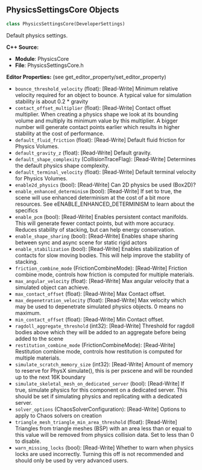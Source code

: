 ## PhysicsSettingsCore Objects

```python
class PhysicsSettingsCore(DeveloperSettings)
```

Default physics settings.

**C++ Source:**

- **Module**: PhysicsCore
- **File**: PhysicsSettingsCore.h

**Editor Properties:** (see get_editor_property/set_editor_property)

- ``bounce_threshold_velocity`` (float):  [Read-Write] Minimum relative velocity required for an object to bounce. A typical value for simulation stability is about 0.2 * gravity
- ``contact_offset_multiplier`` (float):  [Read-Write] Contact offset multiplier. When creating a physics shape we look at its bounding volume and multiply its minimum value by this multiplier. A bigger number will generate contact points earlier which results in higher stability at the cost of performance.
- ``default_fluid_friction`` (float):  [Read-Write] Default fluid friction for Physics Volumes.
- ``default_gravity_z`` (float):  [Read-Write] Default gravity.
- ``default_shape_complexity`` (CollisionTraceFlag):  [Read-Write] Determines the default physics shape complexity.
- ``default_terminal_velocity`` (float):  [Read-Write] Default terminal velocity for Physics Volumes.
- ``enable2d_physics`` (bool):  [Read-Write] Can 2D physics be used (Box2D)?
- ``enable_enhanced_determinism`` (bool):  [Read-Write] If set to true, the scene will use enhanced determinism at the cost of a bit more resources. See eENABLE_ENHANCED_DETERMINISM to learn about the specifics
- ``enable_pcm`` (bool):  [Read-Write] Enables persistent contact manifolds. This will generate fewer contact points, but with more accuracy. Reduces stability of stacking, but can help energy conservation.
- ``enable_shape_sharing`` (bool):  [Read-Write] Enables shape sharing between sync and async scene for static rigid actors
- ``enable_stabilization`` (bool):  [Read-Write] Enables stabilization of contacts for slow moving bodies. This will help improve the stability of stacking.
- ``friction_combine_mode`` (FrictionCombineMode):  [Read-Write] Friction combine mode, controls how friction is computed for multiple materials.
- ``max_angular_velocity`` (float):  [Read-Write] Max angular velocity that a simulated object can achieve.
- ``max_contact_offset`` (float):  [Read-Write] Max Contact offset.
- ``max_depenetration_velocity`` (float):  [Read-Write] Max velocity which may be used to depenetrate simulated physics objects. 0 means no maximum.
- ``min_contact_offset`` (float):  [Read-Write] Min Contact offset.
- ``ragdoll_aggregate_threshold`` (int32):  [Read-Write] Threshold for ragdoll bodies above which they will be added to an aggregate before being added to the scene
- ``restitution_combine_mode`` (FrictionCombineMode):  [Read-Write] Restitution combine mode, controls how restitution is computed for multiple materials.
- ``simulate_scratch_memory_size`` (int32):  [Read-Write] Amount of memory to reserve for PhysX simulate(), this is per pxscene and will be rounded up to the next 16K boundary
- ``simulate_skeletal_mesh_on_dedicated_server`` (bool):  [Read-Write] If true, simulate physics for this component on a dedicated server.
  This should be set if simulating physics and replicating with a dedicated server.
- ``solver_options`` (ChaosSolverConfiguration):  [Read-Write] Options to apply to Chaos solvers on creation
- ``triangle_mesh_triangle_min_area_threshold`` (float):  [Read-Write] Triangles from triangle meshes (BSP) with an area less than or equal to this value will be removed from physics collision data. Set to less than 0 to disable.
- ``warn_missing_locks`` (bool):  [Read-Write] Whether to warn when physics locks are used incorrectly. Turning this off is not recommended and should only be used by very advanced users.

<a id="unreal.PhysicsSettings"></a>